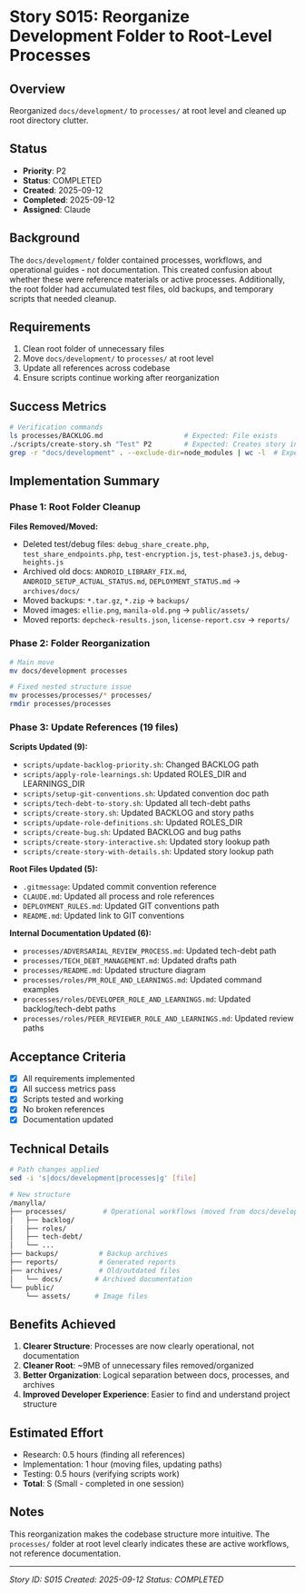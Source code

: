 # Story S015: Reorganize Development Folder to Root-Level Processes

## Overview
Reorganized `docs/development/` to `processes/` at root level and cleaned up root directory clutter.

## Status
- **Priority**: P2
- **Status**: COMPLETED
- **Created**: 2025-09-12
- **Completed**: 2025-09-12
- **Assigned**: Claude

## Background
The `docs/development/` folder contained processes, workflows, and operational guides - not documentation. This created confusion about whether these were reference materials or active processes. Additionally, the root folder had accumulated test files, old backups, and temporary scripts that needed cleanup.

## Requirements
1. Clean root folder of unnecessary files
2. Move `docs/development/` to `processes/` at root level
3. Update all references across codebase
4. Ensure scripts continue working after reorganization

## Success Metrics
```bash
# Verification commands
ls processes/BACKLOG.md                    # Expected: File exists
./scripts/create-story.sh "Test" P2        # Expected: Creates story in processes/backlog/
grep -r "docs/development" . --exclude-dir=node_modules | wc -l  # Expected: 0 (no old references)
```

## Implementation Summary

### Phase 1: Root Folder Cleanup
**Files Removed/Moved:**
- Deleted test/debug files: `debug_share_create.php`, `test_share_endpoints.php`, `test-encryption.js`, `test-phase3.js`, `debug-heights.js`
- Archived old docs: `ANDROID_LIBRARY_FIX.md`, `ANDROID_SETUP_ACTUAL_STATUS.md`, `DEPLOYMENT_STATUS.md` → `archives/docs/`
- Moved backups: `*.tar.gz`, `*.zip` → `backups/`
- Moved images: `ellie.png`, `manila-old.png` → `public/assets/`
- Moved reports: `depcheck-results.json`, `license-report.csv` → `reports/`

### Phase 2: Folder Reorganization
```bash
# Main move
mv docs/development processes

# Fixed nested structure issue
mv processes/processes/* processes/
rmdir processes/processes
```

### Phase 3: Update References (19 files)
**Scripts Updated (9):**
- `scripts/update-backlog-priority.sh`: Changed BACKLOG path
- `scripts/apply-role-learnings.sh`: Updated ROLES_DIR and LEARNINGS_DIR
- `scripts/setup-git-conventions.sh`: Updated convention doc path
- `scripts/tech-debt-to-story.sh`: Updated all tech-debt paths
- `scripts/create-story.sh`: Updated BACKLOG and story paths
- `scripts/update-role-definitions.sh`: Updated ROLES_DIR
- `scripts/create-bug.sh`: Updated BACKLOG and bug paths
- `scripts/create-story-interactive.sh`: Updated story lookup path
- `scripts/create-story-with-details.sh`: Updated story lookup path

**Root Files Updated (5):**
- `.gitmessage`: Updated commit convention reference
- `CLAUDE.md`: Updated all process and role references
- `DEPLOYMENT_RULES.md`: Updated GIT conventions path
- `README.md`: Updated link to GIT conventions

**Internal Documentation Updated (6):**
- `processes/ADVERSARIAL_REVIEW_PROCESS.md`: Updated tech-debt path
- `processes/TECH_DEBT_MANAGEMENT.md`: Updated drafts path
- `processes/README.md`: Updated structure diagram
- `processes/roles/PM_ROLE_AND_LEARNINGS.md`: Updated command examples
- `processes/roles/DEVELOPER_ROLE_AND_LEARNINGS.md`: Updated backlog/tech-debt paths
- `processes/roles/PEER_REVIEWER_ROLE_AND_LEARNINGS.md`: Updated review paths

## Acceptance Criteria
- [x] All requirements implemented
- [x] All success metrics pass
- [x] Scripts tested and working
- [x] No broken references
- [x] Documentation updated

## Technical Details
```bash
# Path changes applied
sed -i 's|docs/development|processes|g' [file]

# New structure
/manylla/
├── processes/         # Operational workflows (moved from docs/development/)
│   ├── backlog/
│   ├── roles/
│   ├── tech-debt/
│   └── ...
├── backups/          # Backup archives
├── reports/          # Generated reports
├── archives/         # Old/outdated files
│   └── docs/        # Archived documentation
└── public/
    └── assets/      # Image files
```

## Benefits Achieved
1. **Clearer Structure**: Processes are now clearly operational, not documentation
2. **Cleaner Root**: ~9MB of unnecessary files removed/organized
3. **Better Organization**: Logical separation between docs, processes, and archives
4. **Improved Developer Experience**: Easier to find and understand project structure

## Estimated Effort
- Research: 0.5 hours (finding all references)
- Implementation: 1 hour (moving files, updating paths)
- Testing: 0.5 hours (verifying scripts work)
- **Total**: S (Small - completed in one session)

## Notes
This reorganization makes the codebase structure more intuitive. The `processes/` folder at root level clearly indicates these are active workflows, not reference documentation.

---
*Story ID: S015*
*Created: 2025-09-12*
*Status: COMPLETED*